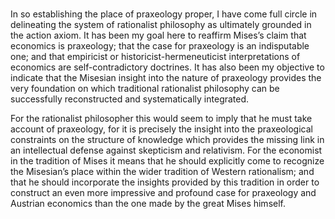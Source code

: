 ###

In so establishing the place of praxeology proper, I have come full circle in delineating the system of rationalist philosophy as ultimately grounded in the action axiom. It has been my goal here to reaffirm Mises’s claim that economics is praxeology; that the case for praxeology is an indisputable one; and that empiricist or historicist-hermeneuticist interpretations of economics are self-contradictory doctrines. It has also been my objective to indicate that the Misesian insight into the nature of praxeology provides the very foundation on which traditional rationalist philosophy can be successfully reconstructed and systematically integrated.

For the rationalist philosopher this would seem to imply that he must take account of praxeology, for it is precisely the insight into the praxeological constraints on the structure of knowledge which provides the missing link in an intellectual defense against skepticism and relativism. For the economist in the tradition of Mises it means that he should explicitly come to recognize the Misesian’s place within the wider tradition of Western rationalism; and that he should incorporate the insights provided by this tradition in order to construct an even more impressive and profound case for praxeology and Austrian economics than the one made by the great Mises himself.
